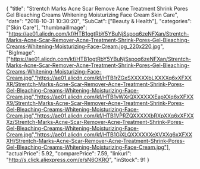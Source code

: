 {
	"title": "Strentch Marks Acne Scar Remove Acne Treatment Shrink Pores Gel Bleaching Creams Whitening Moisturizing Face Cream Skin Care",
	"date": "2018-10-31 10:30:20",
	"SubCat": ["Beauty & Health"],
	"categories": ["Skin Care"],
	"thumbnailImage": "https://ae01.alicdn.com/kf/HTB1ogtRbY5YBuNjSspoq6zeNFXan/Strentch-Marks-Acne-Scar-Remover-Acne-Treatment-Shrink-Pores-Gel-Bleaching-Creams-Whitening-Moisturizing-Face-Cream.jpg_220x220.jpg",
	"BigImage": ["https://ae01.alicdn.com/kf/HTB1ogtRbY5YBuNjSspoq6zeNFXan/Strentch-Marks-Acne-Scar-Remover-Acne-Treatment-Shrink-Pores-Gel-Bleaching-Creams-Whitening-Moisturizing-Face-Cream.jpg","https://ae01.alicdn.com/kf/HTB1rZGxSXXXXXbLXXXXq6xXFXXXR/Strentch-Marks-Acne-Scar-Remover-Acne-Treatment-Shrink-Pores-Gel-Bleaching-Creams-Whitening-Moisturizing-Face-Cream.jpg","https://ae01.alicdn.com/kf/HTB1vWXrQXXXXXXEapXXq6xXFXXX9/Strentch-Marks-Acne-Scar-Remover-Acne-Treatment-Shrink-Pores-Gel-Bleaching-Creams-Whitening-Moisturizing-Face-Cream.jpg","https://ae01.alicdn.com/kf/HTB1VPRZQXXXXXbRXpXXq6xXFXXXz/Strentch-Marks-Acne-Scar-Remover-Acne-Treatment-Shrink-Pores-Gel-Bleaching-Creams-Whitening-Moisturizing-Face-Cream.jpg","https://ae01.alicdn.com/kf/HTB1GiXLQXXXXXXeXVXXq6xXFXXXH/Strentch-Marks-Acne-Scar-Remover-Acne-Treatment-Shrink-Pores-Gel-Bleaching-Creams-Whitening-Moisturizing-Face-Cream.jpg"],
	"actualPrice": 5.92,
	"comparePrice": 7.59,
	"linkurl": "http://s.click.aliexpress.com/e/sN6OKRO",
	"inStock": 91
}
